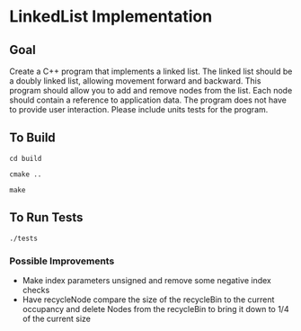# LinkedList Implementation
## Goal
Create a C++ program that implements a linked list. The linked list should be
a doubly linked list, allowing movement forward and backward. This program
should allow you to add and remove nodes from the list. Each node should
contain a reference to application data. The program does not have to provide
user interaction. Please include units tests for the program.

## To Build
`cd build`

`cmake ..`

`make`


## To Run Tests
`./tests`


### Possible Improvements
* Make index parameters unsigned and remove some negative index checks
* Have recycleNode compare the size of the recycleBin to the current occupancy and delete Nodes from the recycleBin to bring it down to 1/4 of the current size